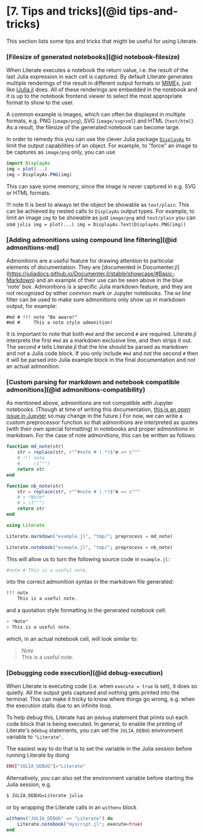 # [**7.** Tips and tricks](@id tips-and-tricks)

This section lists some tips and tricks that might be useful for using
Literate.

### [Filesize of generated notebooks](@id notebook-filesize)

When Literate executes a notebook the return value, i.e. the result of the
last Julia expression in each cell is captured. By default Literate generates
multiple renderings of the result in different output formats or
[MIME](https://en.wikipedia.org/wiki/MIME)s, just like
[IJulia.jl](https://github.com/JuliaLang/IJulia.jl) does. All of these renderings
are embedded in the notebook and it is up to the notebook frontend viewer to select
the most appropriate format to show to the user.

A common example is images, which can often be displayed in multiple formats, e.g. PNG
(`image/png`), SVG (`image/svg+xml`) and HTML (`text/html`). As a result, the filesize of
the generated notebook can become large.

In order to remedy this you can use the clever Julia package
[`DisplayAs`](https://github.com/tkf/DisplayAs.jl) to limit the output capabilities of
an object. For example, to "force" an image to be captures as `image/png` only,
you can use

```julia
import DisplayAs
img = plot(...)
img = DisplayAs.PNG(img)
```

This can save some memory, since the image is never captured in e.g. SVG or
HTML formats.

!!! note
    It is best to always let the object be showable as `text/plain`. This can be achieved
    by nested calls to `DisplayAs` output types. For example, to limit an image `img` to
    be showable as just `image/png` and `text/plain` you can use
    ```julia
    img = plot(...)
    img = DisplayAs.Text(DisplayAs.PNG(img))
    ```

### [Adding admonitions using compound line filtering](@id admonitions-md)

Admonitions are a useful feature for drawing attention to particular elements of 
documentation. They are [documented in Documenter.jl]
(https://juliadocs.github.io/Documenter.jl/stable/showcase/#Basic-Markdown) and
an example of their use can be seen above in the blue 'note' box.
Admonitions is a specific Julia markdown feature, and they are not recognized
by either common mark or Jupyter notebooks. The `md` line filter can be used
to make sure admonitions only show up in markdown output, for example:

```
#md # !!! note "Be aware!"
#md #     This a note style admonition!
```

It is important to note that both `#md` and the second `#` are required. Literate.jl
interprets the first `#md` as a markdown exclusive line, and then strips it out. The 
second `#` tells Literate.jl that the line should be parsed as markdown and not a 
Julia code block. If you only include `#md` and not the second `#` then it will 
be parsed into Julia example block in the final documentation and not an actual 
admonition.


### [Custom parsing for markdown and notebook compatible admonitions](@id admonitions-compatibility)

As mentioned above, admonitions are not compatible with Jupyter notebooks.
(Though at time of writing this documentation,
[this is an open issue in Jupyter](https://github.com/jupyter/notebook/issues/1292)
so may change in the future.) For now, we can write a custom preprocessor function
so that admonitions are interpreted as quotes (with their own special formatting)
in notebooks and proper admonitions in markdown. For the case of note admonitions,
this can be written as follows:

```julia
function md_note(str)
    str = replace(str, r"^#note # (.*)$"m => s"""
    # !!! note
    #     \1""")
    return str
end

function nb_note(str)
    str = replace(str, r"^#note # (.*)$"m => s"""
    # > *Note*
    # > \1""")
    return str
end

using Literate

Literate.markdown("example.jl", "tmp/"; preprocess = md_note)

Literate.notebook("example.jl", "tmp/"; preprocess = nb_note)
```

This will allow us to turn the following source code in `example.jl`:

```julia
#note # This is a useful note.
```

into the correct admonition syntax in the markdown file generated:

```julia
!!! note
    This is a useful note.
```

and a quotation style formatting in the generated notebook cell:

```julia
> *Note*
> This is a useful note.
```

which, in an actual notebook cell, will look similar to:

> *Note*\
> This is a useful note.


### [Debugging code execution](@id debug-execution)

When Literate is executing code (i.e. when `execute = true` is set), it does so quietly.
All the output gets captured and nothing gets printed into the terminal.
This can make it tricky to know where things go wrong, e.g. when the execution stalls due
to an infinite loop.

To help debug this, Literate has an `@debug` statement that prints out each code block that
is being executed. In general, to enable the printing of Literate's `@debug` statements, you
can set the `JULIA_DEBUG` environment variable to `"Literate"`.

The easiest way to do that is to set the variable in the Julia session before running
Literate by doing

```julia
ENV["JULIA_DEBUG"]="Literate"
```

Alternatively, you can also set the environment variable before starting the Julia session, e.g.

```sh
$ JULIA_DEBUG=Literate julia
```

or by wrapping the Literate calls in an `withenv` block

```julia
withenv("JULIA_DEBUG" => "Literate") do
    Literate.notebook("myscript.jl"; execute=true)
end
```
